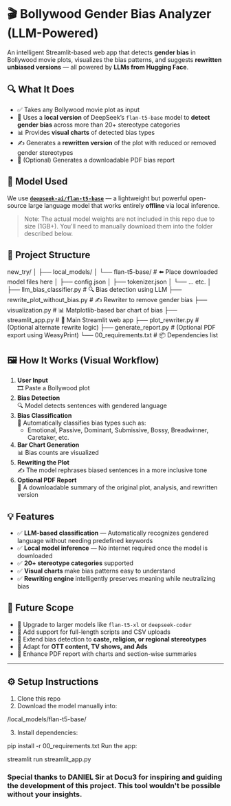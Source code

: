 # 🎬 Bollywood Gender Bias Analyzer (LLM-Powered)

An intelligent Streamlit-based web app that detects **gender bias** in Bollywood movie plots, visualizes the bias patterns, and suggests **rewritten unbiased versions** — all powered by **LLMs from Hugging Face**.




## 🔍 What It Does

- ✅ Takes any Bollywood movie plot as input
- 🤖 Uses a **local version** of DeepSeek’s `flan-t5-base` model to **detect gender bias** across more than 20+ stereotype categories
- 📊 Provides **visual charts** of detected bias types
- ✍️ Generates a **rewritten version** of the plot with reduced or removed gender stereotypes
- 📄 (Optional) Generates a downloadable PDF bias report




## 🧠 Model Used

We use **[`deepseek-ai/flan-t5-base`](https://huggingface.co/deepseek-ai/flan-t5-base)** — a lightweight but powerful open-source large language model that works entirely **offline** via local inference.

> Note: The actual model weights are not included in this repo due to size (1GB+). You'll need to manually download them into the folder described below.

## 📁 Project Structure

new_try/
│
├── local_models/
│ └── flan-t5-base/ # ⬅️ Place downloaded model files here
│ ├── config.json
│ ├── tokenizer.json
│ └── ... etc.
│
├── llm_bias_classifier.py # 🔍 Bias detection using LLM
├── rewrite_plot_without_bias.py # ✍️ Rewriter to remove gender bias
├── visualization.py # 📊 Matplotlib-based bar chart of bias
├── streamlit_app.py # 🎯 Main Streamlit web app
├── plot_rewriter.py # (Optional alternate rewrite logic)
├── generate_report.py # (Optional PDF export using WeasyPrint)
└── 00_requirements.txt # 📦 Dependencies list


## 🖼️ How It Works (Visual Workflow)

1. **User Input**  
   🎞️ Paste a Bollywood plot  
2. **Bias Detection**  
   🔍 Model detects sentences with gendered language  
3. **Bias Classification**  
   🧠 Automatically classifies bias types such as:
   - Emotional, Passive, Dominant, Submissive, Bossy, Breadwinner, Caretaker, etc.
4. **Bar Chart Generation**  
   📊 Bias counts are visualized  
5. **Rewriting the Plot**  
   ✍️ The model rephrases biased sentences in a more inclusive tone  
6. **Optional PDF Report**  
   📄 A downloadable summary of the original plot, analysis, and rewritten version




## 💡 Features

- ✅ **LLM-based classification** — Automatically recognizes gendered language without needing predefined keywords  
- ✅ **Local model inference** — No internet required once the model is downloaded  
- ✅ **20+ stereotype categories** supported  
- ✅ **Visual charts** make bias patterns easy to understand  
- ✅ **Rewriting engine** intelligently preserves meaning while neutralizing bias  




## 🚀 Future Scope

- 🧠 Upgrade to larger models like `flan-t5-xl` or `deepseek-coder`
- 📂 Add support for full-length scripts and CSV uploads
- 📝 Extend bias detection to **caste, religion, or regional stereotypes**
- 🎥 Adapt for **OTT content, TV shows, and Ads**
- 🧾 Enhance PDF report with charts and section-wise summaries

---

## ⚙️ Setup Instructions

1. Clone this repo
2. Download the model manually into:

/local_models/flan-t5-base/



3. Install dependencies:


pip install -r 00_requirements.txt
Run the app:

streamlit run streamlit_app.py

### Special thanks to DANIEL Sir at Docu3 for inspiring and guiding the development of this project. This tool wouldn't be possible without your insights.

